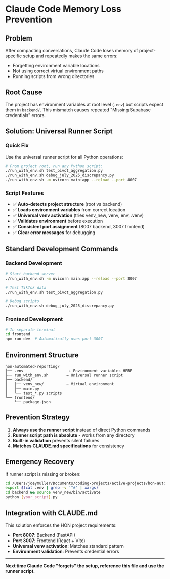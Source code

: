 # Claude Code Memory Loss Prevention

## Problem
After compacting conversations, Claude Code loses memory of project-specific setup and repeatedly makes the same errors:
- Forgetting environment variable locations
- Not using correct virtual environment paths
- Running scripts from wrong directories

## Root Cause
The project has environment variables at root level (`.env`) but scripts expect them in `backend/`. This mismatch causes repeated "Missing Supabase credentials" errors.

## Solution: Universal Runner Script

### Quick Fix
Use the universal runner script for all Python operations:

```bash
# From project root, run any Python script:
./run_with_env.sh test_pivot_aggregation.py
./run_with_env.sh debug_july_2025_discrepancy.py
./run_with_env.sh -m uvicorn main:app --reload --port 8007
```

### Script Features
- ✅ **Auto-detects project structure** (root vs backend)
- ✅ **Loads environment variables** from correct location
- ✅ **Universal venv activation** (tries venv_new, venv, env, .venv)
- ✅ **Validates environment** before execution
- ✅ **Consistent port assignment** (8007 backend, 3007 frontend)
- ✅ **Clear error messages** for debugging

## Standard Development Commands

### Backend Development
```bash
# Start backend server
./run_with_env.sh -m uvicorn main:app --reload --port 8007

# Test TikTok data
./run_with_env.sh test_pivot_aggregation.py

# Debug scripts
./run_with_env.sh debug_july_2025_discrepancy.py
```

### Frontend Development
```bash
# In separate terminal
cd frontend
npm run dev  # Automatically uses port 3007
```

## Environment Structure
```
hon-automated-reporting/
├── .env                    ← Environment variables HERE
├── run_with_env.sh        ← Universal runner script
├── backend/
│   ├── venv_new/          ← Virtual environment
│   ├── main.py
│   └── test_*.py scripts
└── frontend/
    └── package.json
```

## Prevention Strategy
1. **Always use the runner script** instead of direct Python commands
2. **Runner script path is absolute** - works from any directory
3. **Built-in validation** prevents silent failures
4. **Matches CLAUDE.md specifications** for consistency

## Emergency Recovery
If runner script is missing or broken:
```bash
cd /Users/joeymuller/Documents/coding-projects/active-projects/hon-automated-reporting
export $(cat .env | grep -v '^#' | xargs)
cd backend && source venv_new/bin/activate
python [your_script].py
```

## Integration with CLAUDE.md
This solution enforces the HON project requirements:
- **Port 8007**: Backend (FastAPI)
- **Port 3007**: Frontend (React + Vite)
- **Universal venv activation**: Matches standard pattern
- **Environment validation**: Prevents credential errors

---

**Next time Claude Code "forgets" the setup, reference this file and use the runner script.**